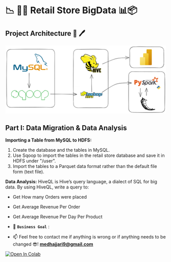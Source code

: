 # 📉 🧑‍💻 Retail Store BigData 📊📦
## Project Architecture 📐 🖊️
<img src="retail_project.png">

## Part I: Data Migration & Data Analysis

**Importing a Table from MySQL to HDFS:**

1. Create the database and the tables in MySQL.
2. Use Sqoop to import the tables in the retail store database and save it in HDFS under "/user".
3. Import the tables to a Parquet data format rather than the default file form (text file).

**Data Analysis:**
HiveQL is Hive’s query language, a dialect of SQL for big data. By using HiveQL, write a query to:

- Get How many Orders were placed
- Get Average Revenue Per Order
- Get Average Revenue Per Day Per Product


- 🎯 **`Business Goal`** : 

- 📫 Feel free to contact me if anything is wrong or if anything needs to be changed 😎!  **medhajjari9@gmail.com**

<a href="https://colab.research.google.com/github/heisenberghj7/Retail-Store-BigData/" target="_blank"><img src="https://colab.research.google.com/assets/colab-badge.svg" alt="Open In Colab"/></a>